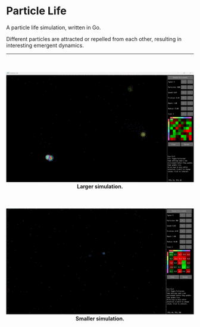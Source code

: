 # Particle Life

A particle life simulation, written in Go.

Different particles are attracted or repelled from each other, resulting in interesting emergent dynamics.

---

<center>
<br>
<br>
<img alt="Simulation screenshot 1." src="images/sc2.png"/>
<b>Larger simulation.</b>
<br>
<br>
</center>

<center>
<br>
<br>
<img alt="Simulation screenshot 2." src="images/sc1.png"/>
<b>Smaller simulation.</b>
<br>
<br>
</center>